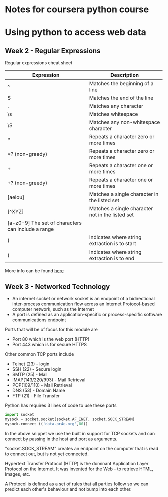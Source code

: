 # Notes for coursera python course
# Using python to access web data
## Week 2 - Regular Expressions
Regular expressions cheat sheet

| Expression 	| Description 	|
|-	|-	|
| ^ 	| Matches the beginning of a line 	|
| $ 	| Matches the end of the line 	|
| . 	| Matches any character 	|
| \s 	| Matches whitespace 	|
| \S 	| Matches any non-whitespace character 	|
| * 	| Repeats a character zero or more times 	|
| *? (non-greedy)	| Repeats a character zero or more times 	|
| + 	| Repeats a character one or more times 	|
| +? (non-greedy)	| Repeats a character one or more times 	|
| [aeiou] 	| Matches a single character in the listed set 	|
| [^XYZ] 	| Matches a single character not in the listed set 	|
| [a-z0-9] The set of characters can include a range 	|  	|
| ( 	| Indicates where string extraction is to start 	|
| ) 	| Indicates where string extraction is to end 	|

More info can be found [here](https://docs.python.org/3/howto/regex.html)

## Week 3 - Networked Technology
* An internet socket or network socket is an endpoint of a bidirectional inter-process communication flow across an Internet Protocol-based computer network, such as the Internet
* A port is defined as an application-specific or process-specific software communications endpoint

Ports that will be of focus for this module are
- Port 80 which is the web port (HTTP)
- Port 443 which is for secure HTTPS

Other common TCP ports include
- Telnet (23) - login
- SSH (22) - Secure login
- SMTP (25) - Mail
- IMAP(143/220/993) - Mail Retrieval
- POP(109/110) - Mail Retrieval
- DNS (53) - Domain Name
- FTP (21) - File Transfer

Python has requires 3 lines of code to use these ports

```python
import socket
mysock = socket.socket(socket.AF_INET, socket.SOCK_STREAM)
mysock.connect (('data.pr4e.org',80))
```
In the above snippet we use the built in support for TCP sockets and can connect by passing in the host and port as arguments.

"socket.SOCK_STREAM" creates an endpoint on the computer that is read to connect out, but is not yet connected.

Hypertext Transfer Protocol (HTTP) is the dominant Application Layer Protocol on the Internet. It was invented for the Web - to retrieve HTML, Images, etc.

A Protocol is defined as a set of rules that all parties follow so we can predict each other's behaviour and not bump into each other.